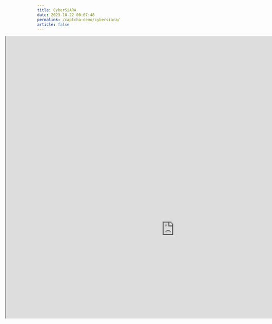 ```yaml
---
title: CyberSiARA
date: 2023-10-22 00:07:48
permalink: /captcha-demo/cybersiara/
article: false
---
```

<style>
    .wrapper {
        width: 1050px;
        height: 880px;
        position: relative;
        overflow: hidden;
        margin-left: -100px;
    }
    .wrapper iframe {
        position: absolute;
        margin-top: -100px;
        /* margin-left: -300px; */
        width: 1050px;
        height: 1400px;
    }
</style>

<div class="wrapper">
    <iframe src="https://www.cybersiara.com/book-a-demo" scrolling="no"></iframe>
</div>
